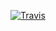 [![Travis](https://img.shields.io/travis/USER/REPO.svg?maxAge=3600&label=travis)](https://travis-ci.org/andrewlock/NetEscapades.AspNetCore.SecurityHeaders)